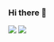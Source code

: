 ### Hi there 👋
<img src="https://github-readme-stats.vercel.app/api?username=duranaaron&theme=vue-dark&show_icons=true" />
<img src="https://github-readme-stats.vercel.app/api/top-langs/?username=duranaaron&theme=vue-dark&show_icons=true" />

<!--
**xkaasplakje/xkaasplakje** is a ✨ _special_ ✨ repository because its `README.md` (this file) appears on your GitHub profile.

Here are some ideas to get you started:

- 🔭 I’m currently working on ...
- 🌱 I’m currently learning ...
- 👯 I’m looking to collaborate on ...
- 🤔 I’m looking for help with ...
- 💬 Ask me about ...
- 📫 How to reach me: ...
- 😄 Pronouns: ...
- ⚡ Fun fact: ...
-->
